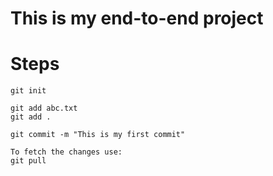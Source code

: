 # This is my end-to-end project
# Steps
```
git init
```

```
git add abc.txt
git add .
```

```
git commit -m "This is my first commit"
```

```
To fetch the changes use:
git pull
```